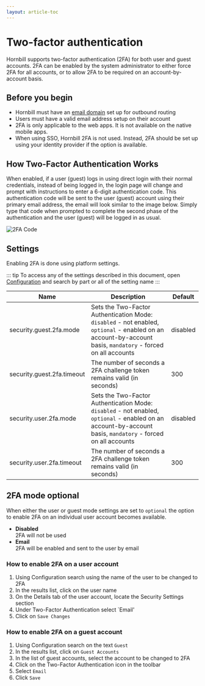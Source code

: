 ```yaml
---
layout: article-toc
---
```

# Two-factor authentication

Hornbill supports two-factor authentication (2FA) for both user and guest accounts. 2FA can be enabled by the system administrator to either force 2FA for all accounts, or to allow 2FA to be required on an account-by-account basis.

## Before you begin
* Hornbill must have an [email domain](/esp-config/email/adding-an-email-domain#creating-an-email-domain) set up for outbound routing
* Users must have a valid email address setup on their account
* 2FA is only applicable to the web apps.  It is not available on the native mobile apps.
* When using SSO, Hornbill 2FA is not used. Instead, 2FA should be set up using your identity provider if the option is available.

## How Two-Factor Authentication Works
When enabled, if a user (guest) logs in using direct login with their normal credentials, instead of being logged in, the login page will change and prompt with instructions to enter a 6-digit authentication code. This authentication code will be sent to the user (guest) account using their primary email address, the email will look similar to the image below. Simply type that code when prompted to complete the second phase of the authentication and the user (guest) will be logged in as usual.

![2FA Code](/_books/esp-config/security/images/2fa.png)

## Settings
Enabling 2FA is done using platform settings.  

::: tip
To access any of the settings described in this document, open [Configuration](/esp-config/getting-started/using-configuration) and search by part or all of the setting name 
:::

|Name|Description|Default|
|-|-|-|
|security.guest.2fa.mode|Sets the Two-Factor Authentication Mode: `disabled` - not enabled, `optional` - enabled on an account-by-account basis, `mandatory` - forced on all accounts|disabled|
|security.guest.2fa.timeout|The number of seconds a 2FA challenge token remains valid (in seconds)|300|
|security.user.2fa.mode|Sets the Two-Factor Authentication Mode: `disabled` - not enabled, `optional` - enabled on an account-by-account basis, `mandatory` - forced on all accounts|disabled|
|security.user.2fa.timeout|The number of seconds a 2FA challenge token remains valid (in seconds)|300|


## 2FA mode optional
When either the user or guest mode settings are set to `optional` the option to enable 2FA on an individual user account becomes available.
* **Disabled**<br>2FA will not be used
* **Email**<br>2FA will be enabled and sent to the user by email

### How to enable 2FA on a user account
1. Using Configuration search using the name of the user to be changed to 2FA
1. In the results list, click on the user name
1. On the Details tab of the user account, locate the Security Settings section
1. Under Two-Factor Authentication select `Email'
1. Click on `Save Changes`

### How to enable 2FA on a guest account
1. Using Configuration search on the text `Guest`
1. In the results list, click on `Guest Accounts`
1. In the list of guest accounts, select the account to be changed to 2FA
1. Click on the Two-Factor Authentication icon in the toolbar
1. Select `Email`
1. Click `Save`